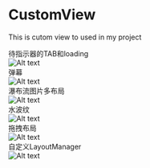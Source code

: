 # CustomView
This is cutom view to used in my project

待指示器的TAB和loading<br>
![Alt text](https://github.com/QQnkw/CustomView/blob/master/gif/loading.gif)<br>
弹幕<br>
![Alt text](https://github.com/QQnkw/CustomView/blob/master/gif/弹幕.gif)<br>
瀑布流图片多布局<br>
![Alt text](https://github.com/QQnkw/CustomView/blob/master/gif/瀑布流图片多布局.gif)<br>
水波纹<br>
![Alt text](https://github.com/QQnkw/CustomView/blob/master/gif/水波纹.gif)<br>
拖拽布局<br>
![Alt text](https://github.com/QQnkw/CustomView/blob/master/gif/拖拽布局.gif)<br>
自定义LayoutManager<br>
![Alt text](https://github.com/QQnkw/CustomView/blob/master/gif/自定义布局.gif)<br>
